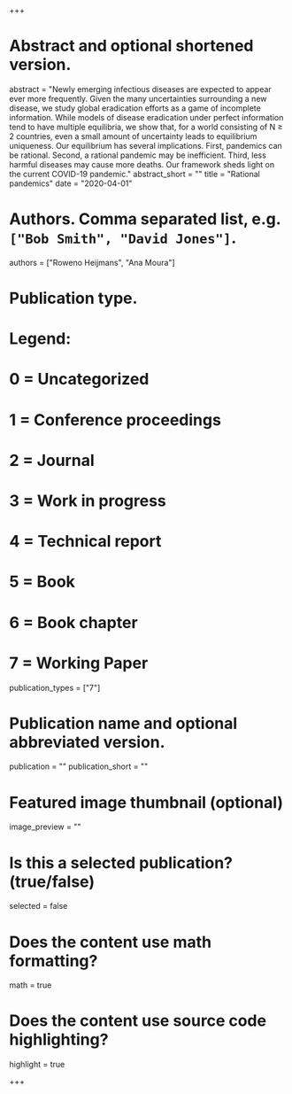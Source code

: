 +++
# Abstract and optional shortened version.
abstract = "Newly emerging infectious diseases are expected to appear ever more frequently. Given the many uncertainties surrounding a new disease, we study global eradication efforts as a game of incomplete information. While models of disease eradication under perfect information tend to have multiple equilibria, we show that, for a world consisting of N ≥ 2 countries, even a small amount of uncertainty leads to equilibrium uniqueness. Our equilibrium has several implications. First, pandemics can be rational. Second, a rational pandemic may be inefficient. Third, less harmful diseases may cause more deaths. Our framework sheds light on the current COVID-19 pandemic."
abstract_short = ""
title = "Rational pandemics"
date = "2020-04-01"

# Authors. Comma separated list, e.g. `["Bob Smith", "David Jones"]`.
authors = ["Roweno Heijmans", "Ana Moura"]

# Publication type.
# Legend:
# 0 = Uncategorized
# 1 = Conference proceedings
# 2 = Journal
# 3 = Work in progress
# 4 = Technical report
# 5 = Book
# 6 = Book chapter
# 7 = Working Paper
publication_types = ["7"]

# Publication name and optional abbreviated version.
publication = ""
publication_short = ""
              
# Featured image thumbnail (optional)
image_preview = ""

# Is this a selected publication? (true/false)
selected = false

# Does the content use math formatting?
math = true

# Does the content use source code highlighting?
highlight = true

+++
